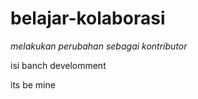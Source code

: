 # belajar-kolaborasi

*melakukan perubahan sebagai kontributor*

isi banch develomment

its be mine 
